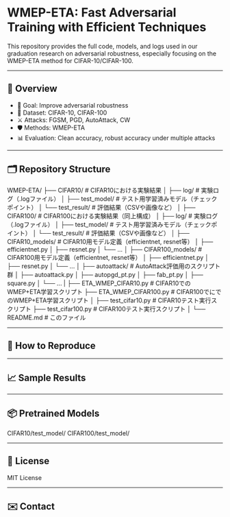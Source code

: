 # WMEP-ETA: Fast Adversarial Training with Efficient Techniques

This repository provides the full code, models, and logs used in our graduation research on adversarial robustness, especially focusing on the WMEP-ETA method for CIFAR-10/CIFAR-100.

---

## 🧠 Overview

- 🎯 Goal: Improve adversarial robustness
- 🧪 Dataset: CIFAR-10, CIFAR-100
- ⚔️ Attacks: FGSM, PGD, AutoAttack, CW
- 🛡 Methods: WMEP-ETA
- 📊 Evaluation: Clean accuracy, robust accuracy under multiple attacks

---

## 🗂 Repository Structure

WMEP-ETA/
├── CIFAR10/                   # CIFAR10における実験結果
│   ├── log/                   # 実験ログ（.logファイル）
│   ├── test_model/            # テスト用学習済みモデル（チェックポイント）
│   └── test_result/           # 評価結果（CSVや画像など）
│
├── CIFAR100/                  # CIFAR100における実験結果（同上構成）
│   ├── log/                   # 実験ログ（.logファイル）
│   ├── test_model/            # テスト用学習済みモデル（チェックポイント）
│   └── test_result/           # 評価結果（CSVや画像など）
│
├── CIFAR10_models/            # CIFAR10用モデル定義（efficientnet, resnet等）
│   ├── efficientnet.py
│   ├── resnet.py
│   └── ...
│
├── CIFAR100_models/           # CIFAR100用モデル定義（efficientnet, resnet等）
│   ├── efficientnet.py
│   ├── resnet.py
│   └── ...
│
├── autoattack/                # AutoAttack評価用のスクリプト群
│   ├── autoattack.py
│   ├── autopgd_pt.py
│   ├── fab_pt.py
│   ├── square.py
│   └── ...
|
├── ETA_WMEP_CIFAR10.py        # CIFAR10でのWMEP+ETA学習スクリプト
├── ETA_WMEP_CIFAR100.py       # CIFAR100でにでのWMEP+ETA学習スクリプト
│
├── test_cifar10.py            # CIFAR10テスト実行スクリプト
├── test_cifar100.py           # CIFAR100テスト実行スクリプト
│
└── README.md                  # このファイル

---

## 🚀 How to Reproduce

---

## 📈 Sample Results

---

## 📦 Pretrained Models
CIFAR10/test_model/
CIFAR100/test_model/

---

## 📃 License
MIT License

---

## ✉️ Contact
